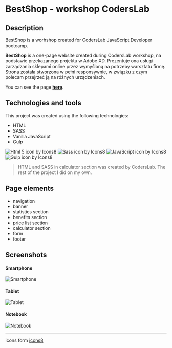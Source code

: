 # BestShop - workshop CodersLab

## Description

BestShop is a worhshop created for CodersLab JavaScript Developer bootcamp.

**BestShop** is a one-page website created during CodersLab workshop, na podstawie przekazanego projektu w Adobe XD. Prezentuje ona usługi zarządzania sklepami online przez wymyśloną na potrzeby warsztatu firmę.
Strona została stworzona w pełni responsywnie, w związku z czym polecam przejrzeć ją na różnych urządzeniach.

You can see the page **[here](https://majka521.github.io/BestShop-workshop-CodersLab/)**.

## Technologies and tools

This project was created using the following technologies:

- HTML
- SASS
- Vanilla JavaScript
- Gulp

![Html 5 icon by Icons8](https://img.icons8.com/color/50/000000/html-5.png)
![Sass icon by Icons8](https://img.icons8.com/color/50/000000/sass.png)
![JavaScript icon by Icons8](https://img.icons8.com/color/50/000000/javascript--v2.png)
![Gulp icon by Icons8](https://img.icons8.com/external-tal-revivo-color-tal-revivo/48/000000/external-gulp-an-open-source-javascript-toolkit-by-fractal-innovations-logo-color-tal-revivo.png)

> HTML and SASS in calculator section was created by CodersLab. The rest of the project I did on my own.

## Page elements

- navigation
- banner
- statistics section
- benefits section
- price list section
- calculator section
- form
- footer

## Screenshots

#### Smartphone

![Smartphone](https://media.giphy.com/media/ukzhMMKkVqqkyssHVr/giphy.gif)

#### Tablet

![Tablet](https://media.giphy.com/media/CTRupW2IcZ9sNc450I/giphy.gif)

#### Notebook

![Notebook](https://media.giphy.com/media/V1laBRA91bDFK5ZmaD/giphy.gif)

---

icons form [icons8](https://icons8.com/)

